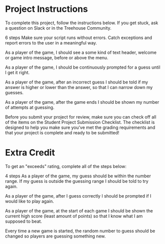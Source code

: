 # Project Instructions

To complete this project, follow the instructions below. If you get stuck, ask a question on Slack or in the Treehouse Community.

 6 steps
Make sure your script runs without errors. Catch exceptions and report errors to the user in a meaningful way.

As a player of the game, I should see a some kind of text header, welcome or game intro message, before or above the menu.

As a player of the game, I should be continuously prompted for a guess until I get it right.

As a player of the game, after an incorrect guess I should be told if my answer is higher or lower than the answer, so that I can narrow down my guesses.

As a player of the game, after the game ends I should be shown my number of attempts at guessing.

Before you submit your project for review, make sure you can check off all of the items on the Student Project Submission Checklist. The checklist is designed to help you make sure you’ve met the grading requirements and that your project is complete and ready to be submitted!

# Extra Credit

To get an "exceeds" rating, complete all of the steps below:

 4 steps
As a player of the game, my guess should be within the number range. If my guess is outside the guessing range I should be told to try again.

As a player of the game, after I guess correctly I should be prompted if I would like to play again.

As a player of the game, at the start of each game I should be shown the current high score (least amount of points) so that I know what I am supposed to beat.

Every time a new game is started, the random number to guess should be changed so players are guessing something new.